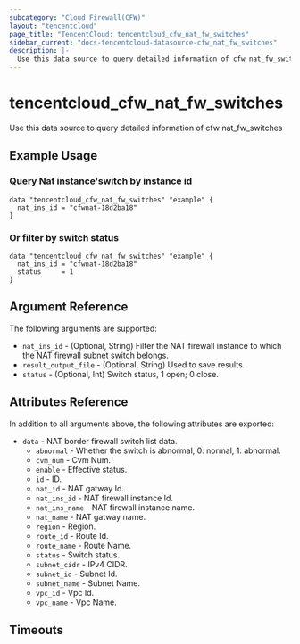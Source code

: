 ```yaml
---
subcategory: "Cloud Firewall(CFW)"
layout: "tencentcloud"
page_title: "TencentCloud: tencentcloud_cfw_nat_fw_switches"
sidebar_current: "docs-tencentcloud-datasource-cfw_nat_fw_switches"
description: |-
  Use this data source to query detailed information of cfw nat_fw_switches
---
```


# tencentcloud_cfw_nat_fw_switches

Use this data source to query detailed information of cfw nat_fw_switches

## Example Usage

### Query Nat instance'switch by instance id

```hcl
data "tencentcloud_cfw_nat_fw_switches" "example" {
  nat_ins_id = "cfwnat-18d2ba18"
}
```

### Or filter by switch status

```hcl
data "tencentcloud_cfw_nat_fw_switches" "example" {
  nat_ins_id = "cfwnat-18d2ba18"
  status     = 1
}
```

## Argument Reference

The following arguments are supported:

* `nat_ins_id` - (Optional, String) Filter the NAT firewall instance to which the NAT firewall subnet switch belongs.
* `result_output_file` - (Optional, String) Used to save results.
* `status` - (Optional, Int) Switch status, 1 open; 0 close.

## Attributes Reference

In addition to all arguments above, the following attributes are exported:

* `data` - NAT border firewall switch list data.
  * `abnormal` - Whether the switch is abnormal, 0: normal, 1: abnormal.
  * `cvm_num` - Cvm Num.
  * `enable` - Effective status.
  * `id` - ID.
  * `nat_id` - NAT gatway Id.
  * `nat_ins_id` - NAT firewall instance Id.
  * `nat_ins_name` - NAT firewall instance name.
  * `nat_name` - NAT gatway name.
  * `region` - Region.
  * `route_id` - Route Id.
  * `route_name` - Route Name.
  * `status` - Switch status.
  * `subnet_cidr` - IPv4 CIDR.
  * `subnet_id` - Subnet Id.
  * `subnet_name` - Subnet Name.
  * `vpc_id` - Vpc Id.
  * `vpc_name` - Vpc Name.


## Timeouts

<no value>


